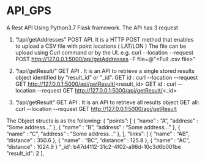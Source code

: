 # API_GPS
A Rest API Using Python3.7 Flask framework.
The APi has 3 request
 
1. “/api/getAddresses” POST API. It is a HTTP POST method that enables to upload a
CSV file with point locations ( LAT/LON ) 
The file can be upload using Curl command or by the UI.
e.g. 
curl --location --request POST http://127.0.0.1:5000/api/getAddresses -F file=@"<Full .csv file>"

2. “/api/getResult/<id>” GET API . It is an API to retrieve a single stored results object
identified by “result_id” or "_id".
GET id : curl --location --request GET http://127.0.0.1:5000/api/getResult/<result_id>
GET id : curl --location --request GET http://127.0.0.1:5000/api/getResult/<_id>

3. “/api/getResult” GET API . It is an API to retrieve all results object
GET all: curl --location --request GET http://127.0.0.1:5000/api/getResult

The Object structs is as the following:
 {
“points”: [
{ “name” : “A”, “address” : “Some address...” },
{ “name” : “B”, “address” : “Some address...” },
{ “name” : “C”, “address” : “Some address...” },
],
“links”: [
{ “name” : “AB”, “distance” : 350.6 },
{ “name” : “BC”, “distance” : 125.8 },
{ “name” : “AC”, “distance” : 1024.9 }
"_id': b47d4112-31c2-4f02-a98d-10c3d6b001be
"result_id": 2
],
 

